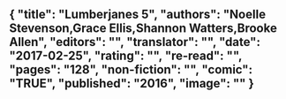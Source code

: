 {
 "title": "Lumberjanes 5",
 "authors": "Noelle Stevenson,Grace Ellis,Shannon Watters,Brooke Allen",
 "editors": "",
 "translator": "",
 "date": "2017-02-25",
 "rating": "",
 "re-read": "",
 "pages": "128",
 "non-fiction": "",
 "comic": "TRUE",
 "published": "2016",
 "image": ""
}
---

